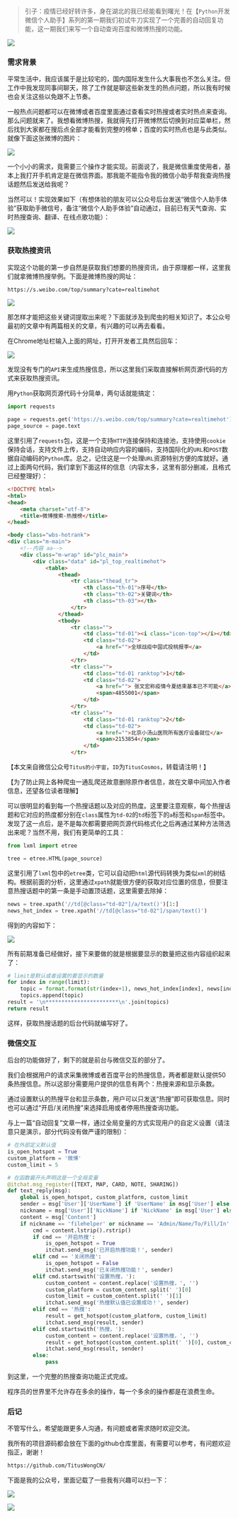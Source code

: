 > 引子：疫情已经好转许多，身在湖北的我已经能看到曙光！在【`Python`开发微信个人助手】系列的第一期我们初试牛刀实现了一个完善的自动回复功能，这一期我们来写一个自动查询百度和微博热搜的功能。

![](https://user-gold-cdn.xitu.io/2020/3/15/170decb8e8742c19?w=750&h=385&f=png&s=116737)

### 需求背景

平常生活中，我应该属于是比较宅的，国内国际发生什么大事我也不怎么关注。但工作中我发现同事间聊天，除了工作就是聊这些新发生的热点问题，所以我有时候也会关注这些以免跟不上节奏。

一般热点问题都可以在微博或者百度里面通过查看实时热搜或者实时热点来查询。那么问题就来了。我想看微博热搜，我就得先打开微博然后切换到对应菜单栏，然后找到大家都在搜后点全部才能看到完整的榜单；百度的实时热点也是与此类似。就像下面这张微博的图片：

![](https://user-gold-cdn.xitu.io/2020/3/15/170dcd960cfa0c00?w=410&h=729&f=png&s=145098)

一个小小的需求，竟需要三个操作才能实现。前面说了，我是微信重度使用者，基本上我打开手机肯定是在微信界面。那我能不能指令我的微信小助手帮我查询热搜话题然后发送给我呢？

当然可以！实现效果如下（有想体验的朋友可以公众号后台发送“微信个人助手体验”获取助手微信号，备注“微信个人助手体验”自动通过，目前已有天气查询、实时热搜查询、翻译、在线点歌功能）：

![](https://user-gold-cdn.xitu.io/2020/3/15/170dcda80f4c5e86?w=410&h=461&f=png&s=246868)

### 获取热搜资讯

实现这个功能的第一步自然是获取我们想要的热搜资讯，由于原理都一样，这里我们就拿微博热搜举例。下面是微博热搜的网址：

```html
https://s.weibo.com/top/summary?cate=realtimehot
```

![](https://user-gold-cdn.xitu.io/2020/3/15/170de8446e46120c?w=847&h=463&f=png&s=36704)

那怎样才能把这些关键词提取出来呢？下面就涉及到爬虫的相关知识了。本公众号最初的文章中有两篇相关的文章，有兴趣的可以再去看看。

在Chrome地址栏输入上面的网址，打开开发者工具然后回车：

![](https://user-gold-cdn.xitu.io/2020/3/15/170de602239768e8?w=770&h=477&f=png&s=56417)

发现没有专门的`API`来生成热搜信息，所以这里我们采取直接解析网页源代码的方式来获取热搜资讯。

用`Python`获取网页源代码十分简单，两句话就能搞定：

```Python
import requests

page = requests.get('https://s.weibo.com/top/summary?cate=realtimehot')
page_source = page.text
```

这里引用了`requests`包，这是一个支持`HTTP`连接保持和连接池，支持使用`cookie`保持会话，支持文件上传，支持自动响应内容的编码，支持国际化的`URL`和`POST`数据自动编码的`Python`库。总之，记住这是一个处理`URL`资源特别方便的库就好。通过上面两句代码，我们拿到下面这样的信息（内容太多，这里有部分删减，且格式已经整理好）：

```html
<!DOCTYPE html>
<html>
<head>
    <meta charset="utf-8">
    <title>微博搜索-热搜榜</title>
</head>

<body class="wbs-hotrank">
<div class="m-main">
    <!--内容 aa-->
    <div class="m-wrap" id="plc_main">
        <div class="data" id="pl_top_realtimehot">
            <table>
                <thead>
                    <tr class="thead_tr">
                        <th class="th-01">序号</th>
                        <th class="th-02">关键词</th>
                        <th class="th-03"></th>
                    </tr>
                </thead>
                <tbody>
                    <tr class="">
                        <td class="td-01"><i class="icon-top"></i></td>
                        <td class="td-02">
                            <a href="">全球战疫中国式投桃报李</a>
                        </td>
                    </tr>
                    <tr class="">
                        <td class="td-01 ranktop">1</td>
                        <td class="td-02">
                            <a href="">	张文宏称疫情今夏结束基本已不可能</a>
                            <span>4855001</span>
                        </td>
                    </tr>
                    <tr class="">
                        <td class="td-01 ranktop">2</td>
                        <td class="td-02">
                            <a href="">北京小汤山医院所有医疗设备就位</a>
                            <span>2153854</span>
                        </td>
                    </tr>
```

【本文来自微信公众号`Titus的小宇宙`，`ID`为`TitusCosmos`，转载请注明！】

【为了防止网上各种爬虫一通乱爬还故意删除原作者信息，故在文章中间加入作者信息，还望各位读者理解】

可以很明显的看到每一个热搜话题以及对应的热度。这里要注意观察，每个热搜话题和它对应的热度都分别在`class`属性为`td-02`的`td`标签下的`a`标签和`span`标签中。发现了这一点后，是不是每次都需要把网页源代码格式化之后再通过某种方法筛选出来呢？当然不用，我们有更简单的工具：

```Python
from lxml import etree

tree = etree.HTML(page_source)
```

这里引用了`lxml`包中的`etree`类，它可以自动把`html`源代码转换为类似`xml`的树结构。根据前面的分析，这里通过`xpath`就能很方便的获取对应位置的信息，但要注意热搜话题中的第一条是手动置顶话题，这里需要去除掉：

```Python
news = tree.xpath('//td[@class="td-02"]/a/text()')[1:]
news_hot_index = tree.xpath('//td[@class="td-02"]/span/text()')
```

得到的内容如下：

![](https://user-gold-cdn.xitu.io/2020/3/15/170de82c0314d0da?w=1110&h=635&f=png&s=116854)

所有前期准备已经做好，接下来要做的就是根据要显示的数量把这些内容组织起来了：

```Python
# limit是默认或者设置的要显示的数量
for index in range(limit):
    topic = format.format(str(index+1), news_hot_index[index], news[index])
    topics.append(topic)
result = '\n***********************\n'.join(topics)
return result
```

这样，获取热搜话题的后台代码就编写好了。

### 微信交互

后台的功能做好了，剩下的就是前台与微信交互的部分了。

我们会根据用户的请求采集微博或者百度平台的热搜信息，两者都是默认提供50条热搜信息。所以这部分需要用户提供的信息有两个：热搜来源和显示条数。

通过设置默认的热搜平台和显示条数，用户可以只发送“热搜”即可获取信息。同时也可以通过“开启/关闭热搜”来选择启用或者停用热搜查询功能。

与上一篇“自动回复”文章一样，通过全局变量的方式实现用户的自定义设置（请注意只是演示，部分代码没有做严谨的限制）：

```python
# 在外部定义默认值
is_open_hotspot = True
custom_platform = '微博'
custom_limit = 5

# 在函数最开头声明这是一个全局变量
@itchat.msg_register([TEXT, MAP, CARD, NOTE, SHARING])
def text_reply(msg):
    global is_open_hotspot, custom_platform, custom_limit
    sender = msg['User']['UserName'] if 'UserName' in msg['User'] else 'filehelper'
    nickname = msg['User']['NickName'] if 'NickName' in msg['User'] else 'filehelper'
    content = msg['Content']
    if nickname == 'filehelper' or nickname == 'Admin/Name/To/Fill/In':
        cmd = content.lstrip().rstrip()
        if cmd == '开启热搜':
            is_open_hotspot = True
            itchat.send_msg('已开启热搜功能！', sender)
        elif cmd == '关闭热搜':
            is_open_hotspot = False
            itchat.send_msg('已关闭热搜功能！', sender)
        elif cmd.startswith('设置热搜，'):
            custom_content = content.replace('设置热搜，', '')
            custom_platform = custom_content.split(' ')[0]
            custom_limit = custom_content.split(' ')[1]
            itchat.send_msg('热搜默认值已设置成功！', sender)
        elif cmd == '热搜':
            result = get_hotspot(custom_platform, custom_limit)
            itchat.send_msg(result, sender)
        elif cmd.startswith('热搜，'):
            custom_content = content.replace('设置热搜，', '')
            result = get_hotspot(custom_content.split(' ')[0], custom_content.split(' ')[1])
            itchat.send_msg(result, sender)
        else:
            pass
```

到这里，一个完整的热搜查询功能正式完成。

程序员的世界里不允许存在多余的操作，每一个多余的操作都是在浪费生命。

### 后记

不管写什么，希望能跟更多人沟通，有问题或者需求随时欢迎交流。

我所有的项目源码都会放在下面的github仓库里面，有需要可以参考，有问题欢迎指正，谢谢！

```html
https://github.com/TitusWongCN/
```

下面是我的公众号，里面记载了一些我有兴趣可以扫一下：

![](https://user-gold-cdn.xitu.io/2020/3/7/170b0b521cad4cbd?w=304&h=112&f=png&s=43506)

![](https://user-gold-cdn.xitu.io/2020/3/7/170b0b5459f7f115?w=258&h=258&f=png&s=23703)